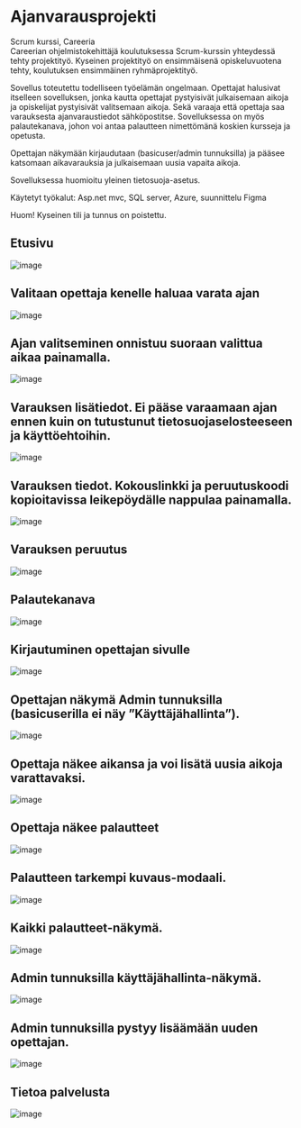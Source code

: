 # Ajanvarausprojekti
Scrum kurssi, Careeria</br>
Careerian ohjelmistokehittäjä koulutuksessa Scrum-kurssin yhteydessä tehty projektityö. Kyseinen projektityö on ensimmäisenä opiskeluvuotena tehty, koulutuksen ensimmäinen ryhmäprojektityö. 

Sovellus toteutettu todelliseen työelämän ongelmaan. Opettajat halusivat itselleen sovelluksen, jonka kautta opettajat pystyisivät julkaisemaan aikoja ja opiskelijat pystyisivät valitsemaan aikoja. Sekä varaaja että opettaja saa varauksesta ajanvaraustiedot sähköpostitse.
Sovelluksessa on myös palautekanava, johon voi antaa palautteen nimettömänä koskien kursseja ja opetusta. 

Opettajan näkymään kirjaudutaan (basicuser/admin tunnuksilla) ja pääsee katsomaan aikavarauksia ja julkaisemaan uusia vapaita aikoja.

Sovelluksessa huomioitu yleinen tietosuoja-asetus.

Käytetyt työkalut: Asp.net mvc, SQL server, Azure, suunnittelu Figma

Huom! Kyseinen tili ja tunnus on poistettu.

## Etusivu
![image](https://user-images.githubusercontent.com/88165529/176672827-af116d30-ded9-43de-a192-b2de2f739c10.png)

## Valitaan opettaja kenelle haluaa varata ajan
![image](https://user-images.githubusercontent.com/88165529/176672929-de11be7a-7602-4688-a143-5e996f737a50.png)

## Ajan valitseminen onnistuu suoraan valittua aikaa painamalla.

![image](https://user-images.githubusercontent.com/88165529/176673042-ce197a40-016b-4f87-a042-55d07e926c18.png)

## Varauksen lisätiedot. Ei pääse varaamaan ajan ennen kuin on tutustunut tietosuojaselosteeseen ja käyttöehtoihin.
![image](https://user-images.githubusercontent.com/88165529/176673143-2d9812cc-a0bb-4ee9-83fb-664068dc88ba.png)


## Varauksen tiedot. Kokouslinkki ja peruutuskoodi kopioitavissa leikepöydälle nappulaa painamalla.

![image](https://user-images.githubusercontent.com/88165529/176673222-be86c23e-f94d-4068-8cef-687bac7ecf31.png)

## Varauksen peruutus

![image](https://user-images.githubusercontent.com/88165529/176673078-c6f7bb9f-e242-4290-b32c-d2b0bc1e39dd.png)

## Palautekanava
![image](https://user-images.githubusercontent.com/88165529/176673338-bd9b2692-f639-4a61-9932-ff306a883e32.png)

## Kirjautuminen opettajan sivulle

![image](https://user-images.githubusercontent.com/88165529/176673412-682093dc-f240-4279-be2c-911e057fffe9.png)

## Opettajan näkymä Admin tunnuksilla (basicuserilla ei näy ”Käyttäjähallinta”).

![image](https://user-images.githubusercontent.com/88165529/176673481-fdf63b83-4758-4451-9758-a61eaf2b6412.png)

## Opettaja näkee aikansa ja voi lisätä uusia aikoja varattavaksi.

![image](https://user-images.githubusercontent.com/88165529/176673563-67dc865e-98ba-4d1f-b51e-a85a6b57a892.png)

## Opettaja näkee palautteet

![image](https://user-images.githubusercontent.com/88165529/176673620-07269e80-dfd7-46a1-8bf7-e12870ecb3c7.png)

## Palautteen tarkempi kuvaus-modaali.
![image](https://user-images.githubusercontent.com/88165529/176673690-319e640f-a3e4-4ed4-acf7-236ee9253640.png)

## Kaikki palautteet-näkymä.

![image](https://user-images.githubusercontent.com/88165529/176673761-a96d9a05-ca4b-4b40-884f-6ff24fd690c3.png)

## Admin tunnuksilla käyttäjähallinta-näkymä.
![image](https://user-images.githubusercontent.com/88165529/176673835-e0e7305e-66ea-4708-9561-98e2ae6ab91b.png)

## Admin tunnuksilla pystyy lisäämään uuden opettajan.
![image](https://user-images.githubusercontent.com/88165529/176673899-7a6c6c81-9d9c-4b22-822b-c6a3a622bb86.png)

## Tietoa palvelusta
![image](https://user-images.githubusercontent.com/88165529/176678538-7a4316f4-410a-4c3b-9165-23fd5ae03bd4.png)


